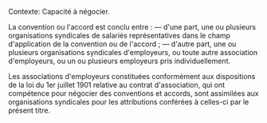 Contexte: Capacité à négocier.

La convention ou l'accord est conclu entre : — d'une part, une ou plusieurs organisations syndicales de salariés représentatives dans le champ d'application de la convention ou de l'accord ; — d'autre part, une ou plusieurs organisations syndicales d'employeurs, ou toute autre association d'employeurs, ou un ou plusieurs employeurs pris individuellement.

Les associations d'employeurs constituées conformément aux dispositions de la loi du 1er juillet 1901 relative au contrat d'association, qui ont compétence pour négocier des conventions et accords, sont assimilées aux organisations syndicales pour les attributions conférées à celles-ci par le présent titre.